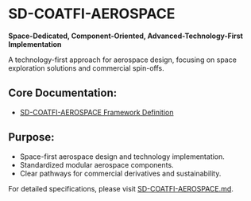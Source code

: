 # SD-COATFI-AEROSPACE 

**Space-Dedicated, Component-Oriented, Advanced-Technology-First Implementation**

A technology-first approach for aerospace design, focusing on space exploration solutions and commercial spin-offs.

## Core Documentation:
- [SD-COATFI-AEROSPACE Framework Definition](./SD-COATFI-AEROSPACE.md)

## Purpose:
- Space-first aerospace design and technology implementation.
- Standardized modular aerospace components.
- Clear pathways for commercial derivatives and sustainability.

For detailed specifications, please visit [SD-COATFI-AEROSPACE.md](./SD-COATFI-AEROSPACE.md).
